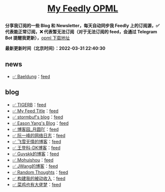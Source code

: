 **<p align="center">[My Feedly OPML](https://github.com/superleeyom/my-feed-OPML)</p>**
====

**分享我订阅的一些 Blog 和 Newsletter，每天自动同步我 Feedly 上的订阅源，✅ 代表能正常订阅，❌ 代表暂无法订阅（对于无法订阅的 feed，会通过 Telegram Bot 提醒我更新），**[opml 下载地址](https://github.com/superleeyom/my-feed-OPML/releases/download/latest/feed.opml)

**最新更新时间（北京时间）：2022-03-31 22:40:30**

news
----
- [✅ Baeldung](https://www.baeldung.com)：[feed](https://feeds.feedblitz.com/baeldung&x=1)

blog
----
- [✅ TIGERB](http://TIGERB.cn/)：[feed](http://tigerb.cn/atom.xml)
- [✅ My Feed Title](https://www.ivanmontilla.com/)：[feed](https://www.ivanmontilla.com/blog.rss)
- [✅ stormbuf's blog](https://stormbuf.top)：[feed](https://stormbuf.top/rss.xml)
- [✅ Eason Yang's Blog](https://easonyang.com/)：[feed](https://easonyang.com/atom.xml)
- [✅ 博客园_月圆吖](null)：[feed](http://feed.cnblogs.com/blog/u/640488/rss/)
- [✅ 阮一峰的网络日志](http://www.ruanyifeng.com/blog/)：[feed](https://www.ruanyifeng.com/blog/atom.xml)
- [✅ 飞雪无情的博客](https://www.flysnow.org/)：[feed](https://www.flysnow.org/index.xml)
- [✅ 王登科-DK博客](https://greatdk.com)：[feed](https://greatdk.com/feed)
- [✅ Guyskk的博客](https://blog.guyskk.com/)：[feed](https://blog.guyskk.com/feed.xml)
- [✅ Mohuishou](https://lailin.xyz/)：[feed](https://lailin.xyz/atom.xml)
- [✅ JWang的博客](https://wangbjun.site/)：[feed](https://wangbjun.site/atom.xml)
- [✅ Random Thoughts](https://blog.joway.io/)：[feed](https://blog.joway.io/index.xml)
- [✅ 构建我的被动收入](https://www.bmpi.dev/)：[feed](https://www.bmpi.dev/index.xml)
- [✅ 菜鸡也有大佬梦](https://blog.csdn.net/weixin_43934607)：[feed](https://blog.csdn.net/weixin_43934607/rss/list)

